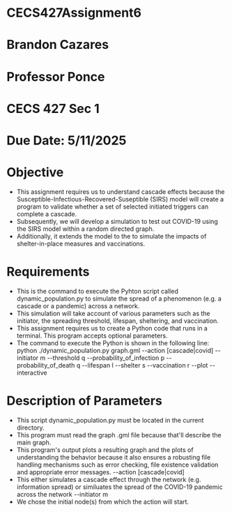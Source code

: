 # CECS427Assignment6
# Brandon Cazares
# Professor Ponce 
# CECS 427 Sec 1 
# Due Date: 5/11/2025 
# Objective
- This assignment requires us to understand cascade effects because the Susceptible-Infectious-Recovered-Suseptible (SIRS) model will create a program to validate whether a set of selected initiated triggers can complete a cascade.
- Subsequently, we will develop a simulation to test out COVID-19 using the SIRS model within a random directed graph.
- Additionally, it extends the model to the to simulate the impacts of shelter-in-place measures and vaccinations.
# Requirements 
- This is the command to execute the Pyhton script called dynamic_population.py to simulate the spread of a phenomenon (e.g. a cascade or a pandemic) across a network.
- This simulation will take account of various parameters such as the initiator, the spreading threshold, lifespan,  sheltering, and vaccination.
- This assignment requires us to create a Python code that runs in a terminal. This program accepts optional parameters.
- The command to execute the Python is shown in the following line:
python ./dynamic_population.py graph.gml --action [cascade|covid] --initiator m --threshold q --probability_of_infection p --probability_of_death q --lifespan l --shelter s --vaccination r --plot --interactive
# Description of Parameters 
- This script dynamic_population.py must be located in the current directory.
- This program must read the graph .gml file because that'll describe the main graph.
- This program's output plots a resulting graph and the plots of understanding the behavior because it also ensures a robusting file handling mechanisms such as error checking, file existence validation and appropriate error messages.
--action [cascade|covid]
- This either simulates a cascade effect through the network (e.g. information spread) or similuates the spread of the COVID-19 pandemic across the network
--initiator m
- We chose the initial node(s) from which the action will start.  
